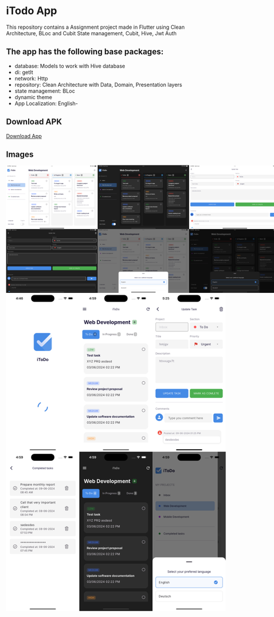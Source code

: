 # iTodo App
This repository contains a Assignment project made in Flutter using Clean Architecture, BLoc and Cubit State management, Cubit, Hive, Jwt Auth


## The app has the following base packages:
- database: Models to work with Hive database
- di: getIt
- network: Http
- repository: Clean Architecture with Data, Domain, Presentation layers
- state management: BLoc 
- dynamic theme
- App Localization: English-

## Download APK
<div style="display: flex; justify-content: space-between;">
    <a href="https://github.com/altafc22/todo-app/blob/main/apk/app-release.apk">Download App</a>
</div>

## Images
<div style="display: flex; justify-content: space-between;">
    <img src="https://github.com/altafc22/itodo-app/blob/main/screenshots/t1.png" width="250">
    <img src="https://github.com/altafc22/itodo-app/blob/main/screenshots/t2.png" width="250">
    <img src="https://github.com/altafc22/itodo-app/blob/main/screenshots/t3.png" width="250">
</div>
<div style="display: flex; justify-content: space-between;">
    <img src="https://github.com/altafc22/itodo-app/blob/main/screenshots/t4.png" width="250">
    <img src="https://github.com/altafc22/itodo-app/blob/main/screenshots/t5.png" width="250">
    <img src="https://github.com/altafc22/itodo-app/blob/main/screenshots/t6.png" width="250">
</div>

<div style="display: flex; justify-content: space-between;">
    <img src="https://github.com/altafc22/itodo-app/blob/main/screenshots/1.png" width="200">
    <img src="https://github.com/altafc22/itodo-app/blob/main/screenshots/2.png" width="200">
    <img src="https://github.com/altafc22/itodo-app/blob/main/screenshots/3.png" width="200">
</div>
<div style="display: flex; justify-content: space-between;">
    <img src="https://github.com/altafc22/itodo-app/blob/main/screenshots/4.png" width="200">
    <img src="https://github.com/altafc22/itodo-app/blob/main/screenshots/5.png" width="200">
    <img src="https://github.com/altafc22/itodo-app/blob/main/screenshots/6.png" width="200">
</div>

